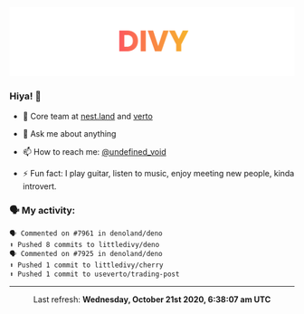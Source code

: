 
![](https://github.com/divy-work/divy-work/raw/master/assets/divy.png)

### Hiya! 👋

- 🔭 Core team at [nest.land](https://github.com/nestdotland/nest.land) and [verto](https://github.com/useverto/verto)

- 💬 Ask me about anything

- 📫 How to reach me: [@undefined_void](https://instagram.com/divy.exe)

- ⚡ Fun fact: I play guitar, listen to music, enjoy meeting new people, kinda introvert.

### 🗣 My activity:

```
🗣 Commented on #7961 in denoland/deno
⬆️ Pushed 8 commits to littledivy/deno
🗣 Commented on #7925 in denoland/deno
⬆️ Pushed 1 commit to littledivy/cherry
⬆️ Pushed 1 commit to useverto/trading-post
```

------------
<p align="center">Last refresh: <b>Wednesday, October 21st 2020, 6:38:07 am UTC</b></p>
